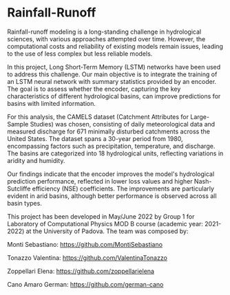 # Rainfall-Runoff
Rainfall-runoff modeling is a long-standing challenge in hydrological sciences, with various approaches attempted over time. However, the computational costs and reliability of existing models remain issues, leading to the use of less complex but less reliable models.

In this project, Long Short-Term Memory (LSTM) networks have been used to address this challenge. Our main objective is to integrate the training of an LSTM neural network with summary statistics provided by an encoder. The goal is to assess whether the encoder, capturing the key characteristics of different hydrological basins, can improve predictions for basins with limited information.

For this analysis, the CAMELS dataset (Catchment Attributes for Large-Sample Studies) was chosen, consisting of daily meteorological data and measured discharge for 671 minimally disturbed catchments across the United States. The dataset spans a 30-year period from 1980, encompassing factors such as precipitation, temperature, and discharge. The basins are categorized into 18 hydrological units, reflecting variations in aridity and humidity.

Our findings indicate that the encoder improves the model's hydrological prediction performance, reflected in lower loss values and higher Nash-Sutcliffe efficiency (NSE) coefficients. The improvements are particularly evident in arid basins, although better performance is observed across all basin types.

This project has been developed in May/June 2022 by Group 1 for Laboratory of Computational Physics MOD B course (academic year: 2021-2022) at the University of Padova. The team was composed by:

Monti Sebastiano: https://github.com/MontiSebastiano

Tonazzo Valentina: https://github.com/ValentinaTonazzo

Zoppellari Elena: https://github.com/zoppellarielena

Cano Amaro German: https://github.com/german-cano
